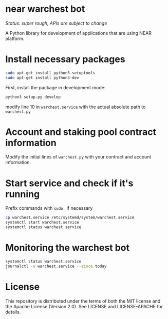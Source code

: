 # near warchest bot

*Status: super rough, APIs are subject to change*

A Python library for development of applications that are using NEAR platform.


# Install necessary packages
```bash
sudo apt-get install python3-setuptools
sudo apt-get install python3-dev
```
First, install the package in development mode:
```bash
python3 setup.py develop
```

modify line 10 in `warchest.service` with the actual absolute path to `warchest.py`
# Account and staking pool contract information
Modify the initial lines of `warchest.py` with your contract and account information.

# Start service and check if it's running
Prefix commands with ```sudo ``` if necessary
```bash
cp warchest.service /etc/systemd/system/warchest.service
systemctl start warchest.service
systemctl status warchest.service
```
# Monitoring the warchest bot
```bash
systemctl status warchest.service
journalctl -u warchest.service --since today
```
# License

This repository is distributed under the terms of both the MIT license and the Apache License (Version 2.0). See LICENSE and LICENSE-APACHE for details.
